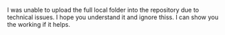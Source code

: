 I was unable to upload the full local folder into the repository due to technical issues. I hope you understand it and ignore thiss. I can show you the working if it helps.
